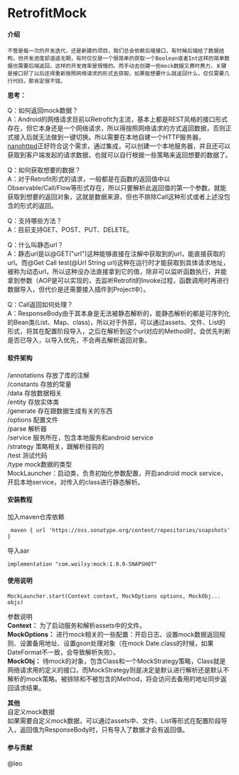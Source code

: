 # RetrofitMock

#### 介绍
    不管是每一次的开发迭代，还是新建的项目，我们总会依赖后端接口，有时候后端给了数据结构，但开发进度却遥遥无期，有时仅仅是一个很简单的获取一个Boolean或者Int这样的简单数据也需要后端返回，这样的开发效率是很慢的。而手动去创建一些mock数据又费时费力，关键是接口好了以后还得重新按照网络请求的形式去获取。如果能想要什么就返回什么，仅仅需要几行代码，那肯定很不错。

 **思考：** 

Q：如何返回mock数据？</br>
A：Android的网络请求目前以Retrofit为主流，基本上都是REST风格的接口形式存在，但它本身还是一个网络请求，所以得按照网络请求的方式返回数据，否则正式接入后就无法做到一键切换。所以需要在本地自建一个HTTP服务器，[nanohttpd](https://github.com/NanoHttpd/nanohttpd)正好符合这个需求，通过集成，可以创建一个本地服务器，并且还可以获取到客户端发起的请求数据，也就可以自行根据一些策略来返回想要的数据了。</br>

Q：如何获取想要的数据？</br>
A：对于Retrofit形式的请求，一般都是在函数的返回值中以Observable<xx>/Call<xx>/Flow<xx>等形式存在，所以只要解析此返回值的第一个参数，就能获取到想要的返回对象，这就是数据来源，但也不排除Call<ResponseBody>这种形式或者上述没包含的形式的返回。

Q：支持哪些方法？</br>
A：目前支持GET、POST、PUT、DELETE。

Q：什么叫静态url？</br>
A：静态url是以@GET("url")这种能够直接在注解中获取到的url，能直接获取的url。而@Get Call<ResponseBody> test(@Url String url)这种在运行时才能获取到具体请求地址，被称为动态url，所以这种没办法直接拿到它的值，除非可以监听函数执行，并能拿到参数（AOP是可以实现的，去监听Retrofit的Invoke过程，函数调用时再进行数据导入，但代价是还需要接入插件到Project中）。

Q：Call<ResponseBody>返回如何处理？</br>
A：ResponseBody由于其本身是无法被静态解析的，能静态解析的都是可序列化的Bean类(List、Map、class)，所以对于外部，可以通过assets、文件、List<MockData>的形式，将其在配置阶段导入，之后在解析到这个url对应的Method时，会优先判断是否已导入，以导入优先，不会再去解析返回对象。

#### 软件架构
/annotations 存放了库的注解</br>
/constants 存放的常量</br>
/data 存放数据相关</br>
/entity 存放实体类</br>
/generate 存在跟数据生成有关的东西</br>
/options 配置文件</br>
/parse 解析器</br>
/service 服务所在，包含本地服务和android service</br>
/strategy 策略相关，跟解析挂钩的</br>
/test 测试代码</br>
/type mock数据的类型</br>
MockLauncher：启动类，负责初始化参数配置，开启android mock service，开启本地service，对传入的class进行静态解析。

#### 安装教程
加入maven仓库依赖</br>

` maven { url 'https://oss.sonatype.org/content/repositories/snapshots' }`</br>

导入aar</br>

`implementation "com.woilsy:mock:1.0.0-SNAPSHOT"`</br>

#### 使用说明

`MockLauncher.start(Context context, MockOptions options, MockObj... objs)`</br>

参数说明</br>
 **Context：** 为了启动服务和解析assets中的文件。</br>
 **MockOptions：** 进行mock相关的一些配置：开启日志、设置mock数据返回规则、设置备用地址、设置gson处理对象（在mock Date.class的时候，如果DateFormat不一致，会导致解析失败）。</br>
 **MockObj：** 待mock的对象，包含Class和一个MockStrategy策略，Class就是网络请求用的定义的接口，而MockStrategy则是决定是默认进行解析还是默认不解析的mock策略。被排除和不被包含的Method，将会访问去备用的地址同步返回请求结果。

 **其他** </br>
自定义mock数据</br>
如果需要自定义mock数据，可以通过assets中、文件、List<MockData>等形式在配置阶段导入，返回值为ResponseBody时，只有导入了数据才会有返回值。

#### 参与贡献

@leo 

